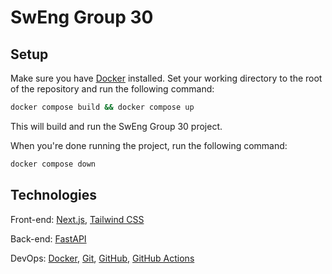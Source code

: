 # SwEng Group 30

## Setup
Make sure you have [Docker](https://www.docker.com/) installed. Set your working directory to the root of the repository and run the following command:
```bash
docker compose build && docker compose up
```
This will build and run the SwEng Group 30 project.

When you're done running the project, run the following command:
```bash
docker compose down
```

## Technologies
Front-end: [Next.js](https://nextjs.org/), [Tailwind CSS](https://tailwindcss.com/)

Back-end: [FastAPI](https://fastapi.tiangolo.com/)

DevOps: [Docker](https://www.docker.com/), [Git](https://git-scm.com/), [GitHub](https://github.com/), [GitHub Actions](https://github.com/features/actions)